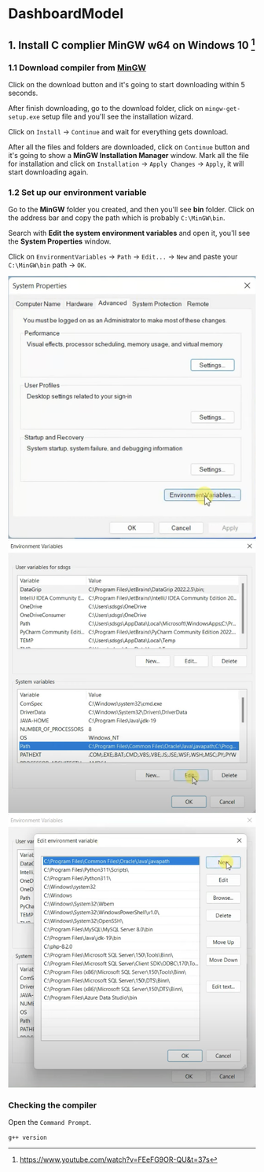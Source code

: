 # DashboardModel

## 1. Install C complier MinGW w64 on Windows 10 [^1]

### 1.1 Download compiler from [MinGW](https://sourceforge.net/projects/mingw/)
Click on the download button and it's going to start downloading within 5 seconds. 

After finish downloading, go to the download folder, click on `mingw-get-setup.exe` setup file and you'll see the installation wizard. 

Click on `Install` -> `Continue` and wait for everything gets download. 

After all the files and folders are downloaded, click on `Continue` button and it's going to show a **MinGW Installation Manager** window. Mark all the file for installation and click on `Installation` -> `Apply Changes` -> `Apply`, it will start downloading again.

### 1.2 Set up our environment variable

Go to the **MinGW** folder you created, and then you'll see **bin** folder. Click on the address bar and copy the path which is probably `C:\MinGW\bin`.

Search with **Edit the system environment variables** and open it, you'll see the **System Properties** window.

Click on `EnvironmentVariables` -> `Path` -> `Edit...` -> `New` and paste your
`C:\MinGW\bin` path -> `OK`.

![1-2-1](img/1-2-1.png)
![1-2-2](img/1-2-2.png)
![1-2-3](img/1-2-3.png)

### Checking the compiler
Open the `Command Prompt`.
```
g++ version
```

[^1]: https://www.youtube.com/watch?v=FEeFG9OR-QU&t=37s
